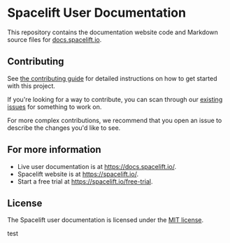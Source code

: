 # Spacelift User Documentation

This repository contains the documentation website code and Markdown source files for [docs.spacelift.io](https://docs.spacelift.io/).

## Contributing

See [the contributing guide](./CONTRIBUTING.md) for detailed instructions on how to get started with this project.

If you're looking for a way to contribute, you can scan through our [existing issues](https://github.com/spacelift-io/user-documentation/issues) for something to work on.

For more complex contributions, we recommend that you open an issue to describe the changes you'd like to see.

## For more information

<!-- markdownlint-disable MD001 MD034 -->
- Live user documentation is at https://docs.spacelift.io/.
- Spacelift website is at https://spacelift.io/.
- Start a free trial at https://spacelift.io/free-trial.
<!-- markdownlint-enable MD001 MD034 -->

## License

The Spacelift user documentation is licensed under the [MIT license](./LICENSE).


test
